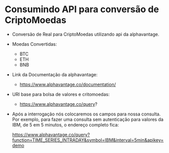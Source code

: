 # Consumindo API para conversão de CriptoMoedas


- Conversão de Real para CriptoMoedas utilizando api da alphavantage.

- Moedas Convertidas:
  - BTC
  - ETH
  - BNB

- Link da Documentação da alphavantage:
  - https://www.alphavantage.co/documentation/
- URI base para bolsa de valores e critomoedas:
  - https://www.alphavantage.co/query?

- Após a interrogação nós colocaremos os campos para nossa consulta. Por exemplo, para fazer uma consulta sem autenticação para valores da IBM, de 5 em 5 minutos, o endereço completo fica:

  https://www.alphavantage.co/query?function=TIME_SERIES_INTRADAY&symbol=IBM&interval=5min&apikey=demo

